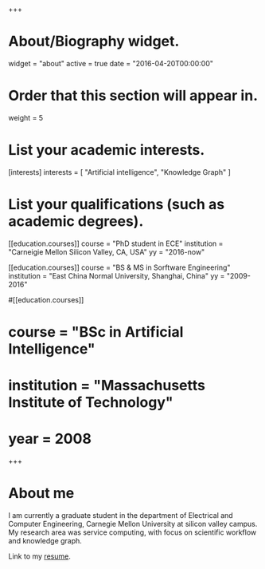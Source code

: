 +++
# About/Biography widget.
widget = "about"
active = true
date = "2016-04-20T00:00:00"

# Order that this section will appear in.
weight = 5

# List your academic interests.
[interests]
  interests = [
    "Artificial intelligence",
    "Knowledge Graph"
  ]

# List your qualifications (such as academic degrees).
[[education.courses]]
  course = "PhD student in ECE"
  institution = "Carneigie Mellon Silicon Valley, CA, USA"
  yy = "2016-now"

[[education.courses]]
  course = "BS & MS in Sorftware Engineering"
  institution = "East China Normal University, Shanghai, China"
  yy = "2009-2016"

#[[education.courses]]
#  course = "BSc in Artificial Intelligence"
#  institution = "Massachusetts Institute of Technology"
#  year = 2008
 
+++

# About me

I am currently a graduate student in the department of Electrical and Computer Engineering, Carnegie Mellon University at silicon valley campus. My research area was service computing, with focus on scientific workflow and knowledge graph.

Link to my [resume](files/cmu-resume.pdf).
